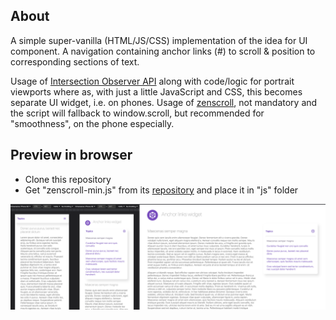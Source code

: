 ## About

A simple super-vanilla (HTML/JS/CSS) implementation of the idea for UI component.
A navigation containing anchor links (#) to scroll & position to corresponding sections of text.

Usage of [Intersection Observer API](https://developer.mozilla.org/en-US/docs/Web/API/Intersection_Observer_API) along with
code/logic for portrait viewports where as, with just a little JavaScript and CSS, this becomes separate UI widget, i.e. on phones. Usage of [zenscroll](https://github.com/zengabor/zenscroll), not mandatory and the script will fallback to window.scroll, but recommended for "smoothness", on the phone especially.

## Preview in browser

- Clone this repository
- Get "zenscroll-min.js" from its [repository](https://github.com/zengabor/zenscroll) and place it in "js" folder

![Poster image](Poster.png)
